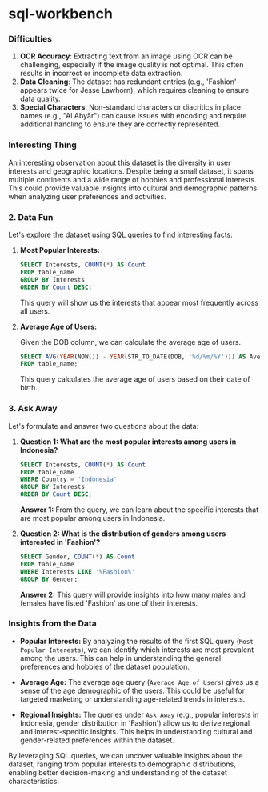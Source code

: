 # sql-workbench


### Difficulties
1. **OCR Accuracy**: Extracting text from an image using OCR can be challenging, especially if the image quality is not optimal. This often results in incorrect or incomplete data extraction.
2. **Data Cleaning**: The dataset has redundant entries (e.g., 'Fashion' appears twice for Jesse Lawhorn), which requires cleaning to ensure data quality.
3. **Special Characters**: Non-standard characters or diacritics in place names (e.g., "Al Abyār") can cause issues with encoding and require additional handling to ensure they are correctly represented.

### Interesting Thing
An interesting observation about this dataset is the diversity in user interests and geographic locations. Despite being a small dataset, it spans multiple continents and a wide range of hobbies and professional interests. This could provide valuable insights into cultural and demographic patterns when analyzing user preferences and activities.



### 2. Data Fun

Let's explore the dataset using SQL queries to find interesting facts:

1. **Most Popular Interests:**

   ```sql
   SELECT Interests, COUNT(*) AS Count
   FROM table_name
   GROUP BY Interests
   ORDER BY Count DESC;
   ```

   This query will show us the interests that appear most frequently across all users.

2. **Average Age of Users:**

   Given the DOB column, we can calculate the average age of users.

   ```sql
   SELECT AVG(YEAR(NOW()) - YEAR(STR_TO_DATE(DOB, '%d/%m/%Y'))) AS AverageAge
   FROM table_name;
   ```

   This query calculates the average age of users based on their date of birth.

### 3. Ask Away

Let's formulate and answer two questions about the data:

1. **Question 1: What are the most popular interests among users in Indonesia?**

   ```sql
   SELECT Interests, COUNT(*) AS Count
   FROM table_name
   WHERE Country = 'Indonesia'
   GROUP BY Interests
   ORDER BY Count DESC;
   ```

   **Answer 1:** From the query, we can learn about the specific interests that are most popular among users in Indonesia.

2. **Question 2: What is the distribution of genders among users interested in 'Fashion'?**

   ```sql
   SELECT Gender, COUNT(*) AS Count
   FROM table_name
   WHERE Interests LIKE '%Fashion%'
   GROUP BY Gender;
   ```

   **Answer 2:** This query will provide insights into how many males and females have listed 'Fashion' as one of their interests.

### Insights from the Data

- **Popular Interests:** By analyzing the results of the first SQL query (`Most Popular Interests`), we can identify which interests are most prevalent among the users. This can help in understanding the general preferences and hobbies of the dataset population.
  
- **Average Age:** The average age query (`Average Age of Users`) gives us a sense of the age demographic of the users. This could be useful for targeted marketing or understanding age-related trends in interests.

- **Regional Insights:** The queries under `Ask Away` (e.g., popular interests in Indonesia, gender distribution in 'Fashion') allow us to derive regional and interest-specific insights. This helps in understanding cultural and gender-related preferences within the dataset.

By leveraging SQL queries, we can uncover valuable insights about the dataset, ranging from popular interests to demographic distributions, enabling better decision-making and understanding of the dataset characteristics.